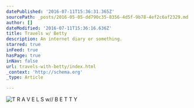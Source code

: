 ```yaml
---
datePublished: '2016-07-11T15:36:31.365Z'
sourcePath: _posts/2016-05-05-dd790c35-8356-4d5f-9b78-4ef2c6af2329.md
author: []
dateModified: '2016-07-11T15:36:16.636Z'
title: Travels w/ Betty
description: An internet diary or something.
starred: true
inFeed: true
hasPage: true
inNav: false
url: travels-with-betty/index.html
_context: 'http://schema.org'
_type: Article

---
```

![T R A V E L S w// B E T T Y](https://the-grid-user-content.s3-us-west-2.amazonaws.com/8a8b7084-2f06-4e95-a3bf-6875b4db9ec4.jpg)